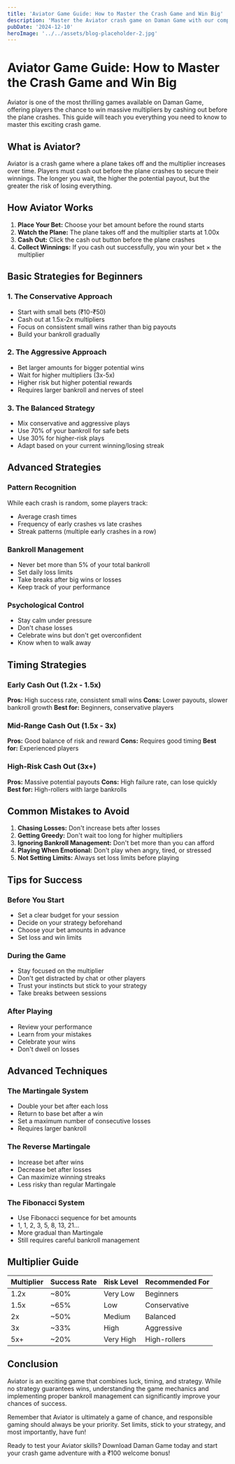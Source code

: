 ```yaml
---
title: 'Aviator Game Guide: How to Master the Crash Game and Win Big'
description: 'Master the Aviator crash game on Daman Game with our comprehensive guide. Learn timing strategies, risk management, and tips to maximize your winnings.'
pubDate: '2024-12-10'
heroImage: '../../assets/blog-placeholder-2.jpg'
---
```


# Aviator Game Guide: How to Master the Crash Game and Win Big

Aviator is one of the most thrilling games available on Daman Game, offering players the chance to win massive multipliers by cashing out before the plane crashes. This guide will teach you everything you need to know to master this exciting crash game.

## What is Aviator?

Aviator is a crash game where a plane takes off and the multiplier increases over time. Players must cash out before the plane crashes to secure their winnings. The longer you wait, the higher the potential payout, but the greater the risk of losing everything.

## How Aviator Works

1. **Place Your Bet:** Choose your bet amount before the round starts
2. **Watch the Plane:** The plane takes off and the multiplier starts at 1.00x
3. **Cash Out:** Click the cash out button before the plane crashes
4. **Collect Winnings:** If you cash out successfully, you win your bet × the multiplier

## Basic Strategies for Beginners

### 1. The Conservative Approach
- Start with small bets (₹10-₹50)
- Cash out at 1.5x-2x multipliers
- Focus on consistent small wins rather than big payouts
- Build your bankroll gradually

### 2. The Aggressive Approach
- Bet larger amounts for bigger potential wins
- Wait for higher multipliers (3x-5x)
- Higher risk but higher potential rewards
- Requires larger bankroll and nerves of steel

### 3. The Balanced Strategy
- Mix conservative and aggressive plays
- Use 70% of your bankroll for safe bets
- Use 30% for higher-risk plays
- Adapt based on your current winning/losing streak

## Advanced Strategies

### Pattern Recognition
While each crash is random, some players track:
- Average crash times
- Frequency of early crashes vs late crashes
- Streak patterns (multiple early crashes in a row)

### Bankroll Management
- Never bet more than 5% of your total bankroll
- Set daily loss limits
- Take breaks after big wins or losses
- Keep track of your performance

### Psychological Control
- Stay calm under pressure
- Don't chase losses
- Celebrate wins but don't get overconfident
- Know when to walk away

## Timing Strategies

### Early Cash Out (1.2x - 1.5x)
**Pros:** High success rate, consistent small wins
**Cons:** Lower payouts, slower bankroll growth
**Best for:** Beginners, conservative players

### Mid-Range Cash Out (1.5x - 3x)
**Pros:** Good balance of risk and reward
**Cons:** Requires good timing
**Best for:** Experienced players

### High-Risk Cash Out (3x+)
**Pros:** Massive potential payouts
**Cons:** High failure rate, can lose quickly
**Best for:** High-rollers with large bankrolls

## Common Mistakes to Avoid

1. **Chasing Losses:** Don't increase bets after losses
2. **Getting Greedy:** Don't wait too long for higher multipliers
3. **Ignoring Bankroll Management:** Don't bet more than you can afford
4. **Playing When Emotional:** Don't play when angry, tired, or stressed
5. **Not Setting Limits:** Always set loss limits before playing

## Tips for Success

### Before You Start
- Set a clear budget for your session
- Decide on your strategy beforehand
- Choose your bet amounts in advance
- Set loss and win limits

### During the Game
- Stay focused on the multiplier
- Don't get distracted by chat or other players
- Trust your instincts but stick to your strategy
- Take breaks between sessions

### After Playing
- Review your performance
- Learn from your mistakes
- Celebrate your wins
- Don't dwell on losses

## Advanced Techniques

### The Martingale System
- Double your bet after each loss
- Return to base bet after a win
- Set a maximum number of consecutive losses
- Requires larger bankroll

### The Reverse Martingale
- Increase bet after wins
- Decrease bet after losses
- Can maximize winning streaks
- Less risky than regular Martingale

### The Fibonacci System
- Use Fibonacci sequence for bet amounts
- 1, 1, 2, 3, 5, 8, 13, 21...
- More gradual than Martingale
- Still requires careful bankroll management

## Multiplier Guide

| Multiplier | Success Rate | Risk Level | Recommended For |
|------------|--------------|------------|-----------------|
| 1.2x | ~80% | Very Low | Beginners |
| 1.5x | ~65% | Low | Conservative |
| 2x | ~50% | Medium | Balanced |
| 3x | ~33% | High | Aggressive |
| 5x+ | ~20% | Very High | High-rollers |

## Conclusion

Aviator is an exciting game that combines luck, timing, and strategy. While no strategy guarantees wins, understanding the game mechanics and implementing proper bankroll management can significantly improve your chances of success.

Remember that Aviator is ultimately a game of chance, and responsible gaming should always be your priority. Set limits, stick to your strategy, and most importantly, have fun!

Ready to test your Aviator skills? Download Daman Game today and start your crash game adventure with a ₹100 welcome bonus! 